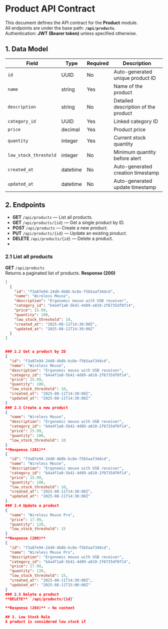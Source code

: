 # Product API Contract

This document defines the API contract for the **Product** module.  
All endpoints are under the base path: **`/api/products`**.  
Authentication: **JWT (Bearer token)** unless specified otherwise.

## 1. Data Model

| Field                | Type       | Required | Description |
|----------------------|------------|----------|-------------|
| `id`                 | UUID       | No       | Auto-generated unique product ID |
| `name`               | string     | Yes      | Name of the product |
| `description`        | string     | No       | Detailed description of the product |
| `category_id`        | UUID       | Yes      | Linked category ID |
| `price`              | decimal    | Yes      | Product price |
| `quantity`           | integer    | Yes      | Current stock quantity |
| `low_stock_threshold`| integer    | No       | Minimum quantity before alert |
| `created_at`         | datetime   | No       | Auto-generated creation timestamp |
| `updated_at`         | datetime   | No       | Auto-generated update timestamp |


## 2. Endpoints

- **GET** `/api/products` — List all products.
- **GET** `/api/products/{id}` — Get a single product by ID.
- **POST** `/api/products` — Create a new product.
- **PUT** `/api/products/{id}` — Update an existing product.
- **DELETE** `/api/products/{id}` — Delete a product.
- 
### 2.1 List all products
**GET** `/api/products`  
Returns a paginated list of products.
**Response (200)**
```json
[
  {
    "id": "f3a87e94-24d0-4b8b-bc8e-f5b5aaf34dcd",
    "name": "Wireless Mouse",
    "description": "Ergonomic mouse with USB receiver",
    "category_id": "b4a4f1a0-5b41-4d89-a810-2f6735df0f14",
    "price": 15.99,
    "quantity": 100,
    "low_stock_threshold": 10,
    "created_at": "2025-08-11T14:30:00Z",
    "updated_at": "2025-08-11T14:30:00Z"
  }
]


### 2.2 Get a product by ID
{
  "id": "f3a87e94-24d0-4b8b-bc8e-f5b5aaf34dcd",
  "name": "Wireless Mouse",
  "description": "Ergonomic mouse with USB receiver",
  "category_id": "b4a4f1a0-5b41-4d89-a810-2f6735df0f14",
  "price": 15.99,
  "quantity": 100,
  "low_stock_threshold": 10,
  "created_at": "2025-08-11T14:30:00Z",
  "updated_at": "2025-08-11T14:30:00Z"
}
### 2.3 Create a new product
{
  "name": "Wireless Mouse",
  "description": "Ergonomic mouse with USB receiver",
  "category_id": "b4a4f1a0-5b41-4d89-a810-2f6735df0f14",
  "price": 15.99,
  "quantity": 100,
  "low_stock_threshold": 10
}
**Response (201)**
{
  "id": "f3a87e94-24d0-4b8b-bc8e-f5b5aaf34dcd",
  "name": "Wireless Mouse",
  "description": "Ergonomic mouse with USB receiver",
  "category_id": "b4a4f1a0-5b41-4d89-a810-2f6735df0f14",
  "price": 15.99,
  "quantity": 100,
  "low_stock_threshold": 10,
  "created_at": "2025-08-11T14:30:00Z",
  "updated_at": "2025-08-11T14:30:00Z"
}
### 2.4 Update a product
{
  "name": "Wireless Mouse Pro",
  "price": 17.99,
  "quantity": 120,
  "low_stock_threshold": 15
}
**Response (200)**
{
  "id": "f3a87e94-24d0-4b8b-bc8e-f5b5aaf34dcd",
  "name": "Wireless Mouse Pro",
  "description": "Ergonomic mouse with USB receiver",
  "category_id": "b4a4f1a0-5b41-4d89-a810-2f6735df0f14",
  "price": 17.99,
  "quantity": 120,
  "low_stock_threshold": 15,
  "created_at": "2025-08-11T14:30:00Z",
  "updated_at": "2025-08-11T15:00:00Z"
}
### 2.5 Delete a product
**DELETE** `/api/products/{id}`

**Response (204)** — No content

## 3. Low Stock Rule
A product is considered low stock if


